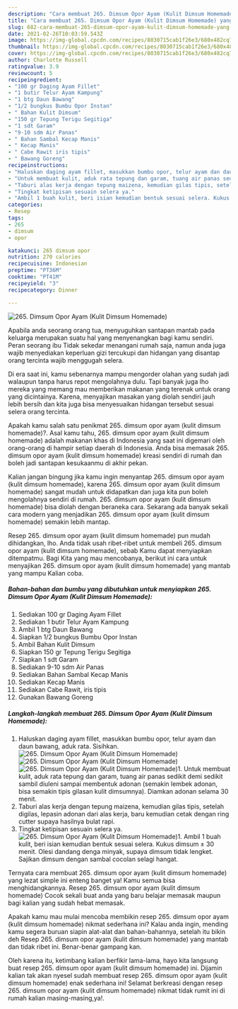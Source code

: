 ```yaml
---
description: "Cara membuat 265. Dimsum Opor Ayam (Kulit Dimsum Homemade) yang enak dan Mudah Dibuat"
title: "Cara membuat 265. Dimsum Opor Ayam (Kulit Dimsum Homemade) yang enak dan Mudah Dibuat"
slug: 682-cara-membuat-265-dimsum-opor-ayam-kulit-dimsum-homemade-yang-enak-dan-mudah-dibuat
date: 2021-02-26T10:03:59.543Z
image: https://img-global.cpcdn.com/recipes/8030715cab1f26e3/680x482cq70/265-dimsum-opor-ayam-kulit-dimsum-homemade-foto-resep-utama.jpg
thumbnail: https://img-global.cpcdn.com/recipes/8030715cab1f26e3/680x482cq70/265-dimsum-opor-ayam-kulit-dimsum-homemade-foto-resep-utama.jpg
cover: https://img-global.cpcdn.com/recipes/8030715cab1f26e3/680x482cq70/265-dimsum-opor-ayam-kulit-dimsum-homemade-foto-resep-utama.jpg
author: Charlotte Russell
ratingvalue: 3.9
reviewcount: 5
recipeingredient:
- "100 gr Daging Ayam Fillet"
- "1 butir Telur Ayam Kampung"
- "1 btg Daun Bawang"
- "1/2 bungkus Bumbu Opor Instan"
- " Bahan Kulit Dimsum"
- "150 gr Tepung Terigu Segitiga"
- "1 sdt Garam"
- "9-10 sdm Air Panas"
- " Bahan Sambal Kecap Manis"
- " Kecap Manis"
- " Cabe Rawit iris tipis"
- " Bawang Goreng"
recipeinstructions:
- "Haluskan daging ayam fillet, masukkan bumbu opor, telur ayam dan daun bawang, aduk rata. Sisihkan."
- "Untuk membuat kulit, aduk rata tepung dan garam, tuang air panas sedikit demi sedikit sambil diuleni sampai membentuk adonan (semakin lembek adonan, bisa semakin tipis gilasan kulit dimsumnya). Diamkan adonan selama 30 menit."
- "Taburi alas kerja dengan tepung maizena, kemudian gilas tipis, setelah digilas, lepasin adonan dari alas kerja, baru kemudian cetak dengan ring cutter supaya hasilnya bulat rapi."
- "Tingkat ketipisan sesuain selera ya."
- "Ambil 1 buah kulit, beri isian kemudian bentuk sesuai selera. Kukus dimsum ± 30 menit. Olesi dandang denga minyak, supaya dimsum tidak lengket. Sajikan dimsum dengan sambal cocolan selagi hangat."
categories:
- Resep
tags:
- 265
- dimsum
- opor

katakunci: 265 dimsum opor 
nutrition: 270 calories
recipecuisine: Indonesian
preptime: "PT36M"
cooktime: "PT41M"
recipeyield: "3"
recipecategory: Dinner

---
```



![265. Dimsum Opor Ayam (Kulit Dimsum Homemade)](https://img-global.cpcdn.com/recipes/8030715cab1f26e3/680x482cq70/265-dimsum-opor-ayam-kulit-dimsum-homemade-foto-resep-utama.jpg)

Apabila anda seorang orang tua, menyuguhkan santapan mantab pada keluarga merupakan suatu hal yang menyenangkan bagi kamu sendiri. Peran seorang ibu Tidak sekedar menangani rumah saja, namun anda juga wajib menyediakan keperluan gizi tercukupi dan hidangan yang disantap orang tercinta wajib menggugah selera.

Di era  saat ini, kamu sebenarnya mampu mengorder olahan yang sudah jadi walaupun tanpa harus repot mengolahnya dulu. Tapi banyak juga lho mereka yang memang mau memberikan makanan yang terenak untuk orang yang dicintainya. Karena, menyajikan masakan yang diolah sendiri jauh lebih bersih dan kita juga bisa menyesuaikan hidangan tersebut sesuai selera orang tercinta. 



Apakah kamu salah satu penikmat 265. dimsum opor ayam (kulit dimsum homemade)?. Asal kamu tahu, 265. dimsum opor ayam (kulit dimsum homemade) adalah makanan khas di Indonesia yang saat ini digemari oleh orang-orang di hampir setiap daerah di Indonesia. Anda bisa memasak 265. dimsum opor ayam (kulit dimsum homemade) kreasi sendiri di rumah dan boleh jadi santapan kesukaanmu di akhir pekan.

Kalian jangan bingung jika kamu ingin menyantap 265. dimsum opor ayam (kulit dimsum homemade), karena 265. dimsum opor ayam (kulit dimsum homemade) sangat mudah untuk didapatkan dan juga kita pun boleh mengolahnya sendiri di rumah. 265. dimsum opor ayam (kulit dimsum homemade) bisa diolah dengan beraneka cara. Sekarang ada banyak sekali cara modern yang menjadikan 265. dimsum opor ayam (kulit dimsum homemade) semakin lebih mantap.

Resep 265. dimsum opor ayam (kulit dimsum homemade) pun mudah dihidangkan, lho. Anda tidak usah ribet-ribet untuk membeli 265. dimsum opor ayam (kulit dimsum homemade), sebab Kamu dapat menyiapkan ditempatmu. Bagi Kita yang mau mencobanya, berikut ini cara untuk menyajikan 265. dimsum opor ayam (kulit dimsum homemade) yang mantab yang mampu Kalian coba.

<!--inarticleads1-->

##### Bahan-bahan dan bumbu yang dibutuhkan untuk menyiapkan 265. Dimsum Opor Ayam (Kulit Dimsum Homemade):

1. Sediakan 100 gr Daging Ayam Fillet
1. Sediakan 1 butir Telur Ayam Kampung
1. Ambil 1 btg Daun Bawang
1. Siapkan 1/2 bungkus Bumbu Opor Instan
1. Ambil  Bahan Kulit Dimsum
1. Siapkan 150 gr Tepung Terigu Segitiga
1. Siapkan 1 sdt Garam
1. Sediakan 9-10 sdm Air Panas
1. Sediakan  Bahan Sambal Kecap Manis
1. Sediakan  Kecap Manis
1. Sediakan  Cabe Rawit, iris tipis
1. Gunakan  Bawang Goreng




<!--inarticleads2-->

##### Langkah-langkah membuat 265. Dimsum Opor Ayam (Kulit Dimsum Homemade):

1. Haluskan daging ayam fillet, masukkan bumbu opor, telur ayam dan daun bawang, aduk rata. Sisihkan.
<img src="https://img-global.cpcdn.com/steps/c4a335a6b349d3df/160x128cq70/265-dimsum-opor-ayam-kulit-dimsum-homemade-langkah-memasak-1-foto.jpg" alt="265. Dimsum Opor Ayam (Kulit Dimsum Homemade)"><img src="https://img-global.cpcdn.com/steps/0d07aea2cc40aabe/160x128cq70/265-dimsum-opor-ayam-kulit-dimsum-homemade-langkah-memasak-1-foto.jpg" alt="265. Dimsum Opor Ayam (Kulit Dimsum Homemade)"><img src="https://img-global.cpcdn.com/steps/055c7b60ab96ee96/160x128cq70/265-dimsum-opor-ayam-kulit-dimsum-homemade-langkah-memasak-1-foto.jpg" alt="265. Dimsum Opor Ayam (Kulit Dimsum Homemade)">1. Untuk membuat kulit, aduk rata tepung dan garam, tuang air panas sedikit demi sedikit sambil diuleni sampai membentuk adonan (semakin lembek adonan, bisa semakin tipis gilasan kulit dimsumnya). Diamkan adonan selama 30 menit.
1. Taburi alas kerja dengan tepung maizena, kemudian gilas tipis, setelah digilas, lepasin adonan dari alas kerja, baru kemudian cetak dengan ring cutter supaya hasilnya bulat rapi.
1. Tingkat ketipisan sesuain selera ya.
<img src="//assets-global.cpcdn.com/assets/icons/button_play-2c75c40dde080a61004c1f40b05d8f140eaff45d7e9e6481dc71c63d2e7c4909.png" alt="265. Dimsum Opor Ayam (Kulit Dimsum Homemade)">1. Ambil 1 buah kulit, beri isian kemudian bentuk sesuai selera. Kukus dimsum ± 30 menit. Olesi dandang denga minyak, supaya dimsum tidak lengket. Sajikan dimsum dengan sambal cocolan selagi hangat.




Ternyata cara membuat 265. dimsum opor ayam (kulit dimsum homemade) yang lezat simple ini enteng banget ya! Kamu semua bisa menghidangkannya. Resep 265. dimsum opor ayam (kulit dimsum homemade) Cocok sekali buat anda yang baru belajar memasak maupun bagi kalian yang sudah hebat memasak.

Apakah kamu mau mulai mencoba membikin resep 265. dimsum opor ayam (kulit dimsum homemade) nikmat sederhana ini? Kalau anda ingin, mending kamu segera buruan siapin alat-alat dan bahan-bahannya, setelah itu bikin deh Resep 265. dimsum opor ayam (kulit dimsum homemade) yang mantab dan tidak ribet ini. Benar-benar gampang kan. 

Oleh karena itu, ketimbang kalian berfikir lama-lama, hayo kita langsung buat resep 265. dimsum opor ayam (kulit dimsum homemade) ini. Dijamin kalian tak akan nyesel sudah membuat resep 265. dimsum opor ayam (kulit dimsum homemade) enak sederhana ini! Selamat berkreasi dengan resep 265. dimsum opor ayam (kulit dimsum homemade) nikmat tidak rumit ini di rumah kalian masing-masing,ya!.


